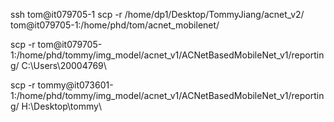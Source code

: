 
ssh tom@it079705-1
 scp -r /home/dp1/Desktop/TommyJiang/acnet_v2/ tom@it079705-1:/home/phd/tom/acnet_mobilenet/


 scp -r tom@it079705-1:/home/phd/tommy/img_model/acnet_v1/ACNetBasedMobileNet_v1/reporting/ C:\Users\20004769\ 
 
 
 scp -r tommy@it073601-1:/home/phd/tommy/img_model/acnet_v1/ACNetBasedMobileNet_v1/reporting/ H:\Desktop\tommy\ 

 

 
